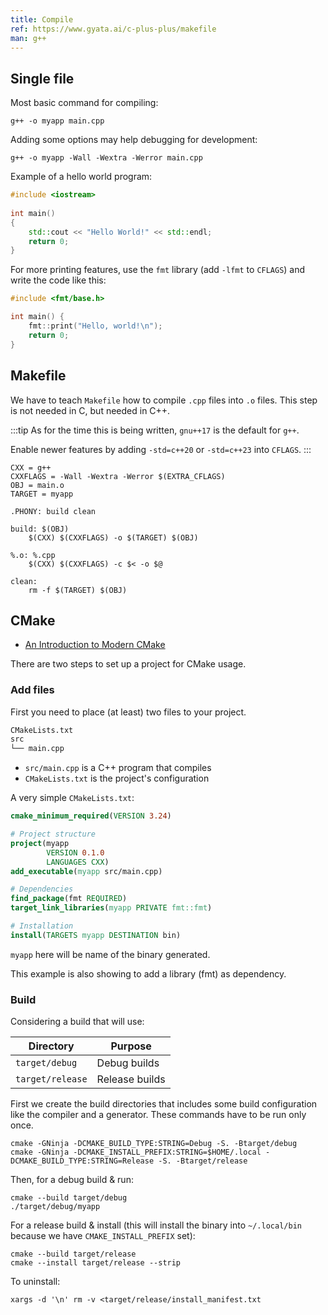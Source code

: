 ```yaml
---
title: Compile
ref: https://www.gyata.ai/c-plus-plus/makefile
man: g++
---
```


## Single file

Most basic command for compiling:

```shell
g++ -o myapp main.cpp
```

Adding some options may help debugging for development:

```shell
g++ -o myapp -Wall -Wextra -Werror main.cpp
```

Example of a hello world program:

```cpp
#include <iostream>
 
int main()
{
    std::cout << "Hello World!" << std::endl;
    return 0;
}
```

For more printing features, use the `fmt` library
(add `-lfmt` to `CFLAGS`) and write the code like this:

```cpp
#include <fmt/base.h>

int main() {
    fmt::print("Hello, world!\n");
    return 0;
}
```

## Makefile

We have to teach `Makefile` how to compile `.cpp` files into `.o` files.
This step is not needed in C, but needed in C++.

:::tip
As for the time this is being written,
`gnu++17` is the default for `g++`.

Enable newer features by adding `-std=c++20` or `-std=c++23` into `CFLAGS`.
:::

```make
CXX = g++
CXXFLAGS = -Wall -Wextra -Werror $(EXTRA_CFLAGS)
OBJ = main.o
TARGET = myapp

.PHONY: build clean

build: $(OBJ)
	$(CXX) $(CXXFLAGS) -o $(TARGET) $(OBJ)

%.o: %.cpp
	$(CXX) $(CXXFLAGS) -c $< -o $@

clean:
	rm -f $(TARGET) $(OBJ)
```

## CMake

- [An Introduction to Modern CMake](https://cliutils.gitlab.io/modern-cmake/README.html)

There are two steps to set up a project for CMake usage.

### Add files

First you need to place (at least) two files to your project.

```txt
CMakeLists.txt
src
└── main.cpp
```

- `src/main.cpp` is a C++ program that compiles
- `CMakeLists.txt` is the project's configuration

A very simple `CMakeLists.txt`:

```cmake
cmake_minimum_required(VERSION 3.24)

# Project structure
project(myapp
        VERSION 0.1.0
        LANGUAGES CXX)
add_executable(myapp src/main.cpp)

# Dependencies
find_package(fmt REQUIRED)
target_link_libraries(myapp PRIVATE fmt::fmt)

# Installation
install(TARGETS myapp DESTINATION bin)
```

`myapp` here will be name of the binary generated.

This example is also showing to add a library (fmt) as dependency.

### Build

Considering a build that will use:

| Directory        | Purpose        |
| ---------------- | -------------- |
| `target/debug`   | Debug builds   |
| `target/release` | Release builds |

First we create the build directories
that includes some build configuration like the compiler and a generator.
These commands have to be run only once.

```shell
cmake -GNinja -DCMAKE_BUILD_TYPE:STRING=Debug -S. -Btarget/debug
cmake -GNinja -DCMAKE_INSTALL_PREFIX:STRING=$HOME/.local -DCMAKE_BUILD_TYPE:STRING=Release -S. -Btarget/release
```

Then, for a debug build & run:

```shell
cmake --build target/debug
./target/debug/myapp
```

For a release build & install
(this will install the binary into `~/.local/bin` because we have `CMAKE_INSTALL_PREFIX` set):

```shell
cmake --build target/release
cmake --install target/release --strip
```

To uninstall:

```shell
xargs -d '\n' rm -v <target/release/install_manifest.txt
```
